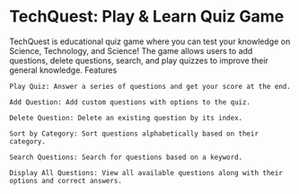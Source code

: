 # TechQuest: Play & Learn Quiz Game

TechQuest is educational quiz game where you can test your knowledge on Science, Technology, and Science! The game allows users to add questions, delete questions, search, and play quizzes to improve their general knowledge.
Features

    Play Quiz: Answer a series of questions and get your score at the end.

    Add Question: Add custom questions with options to the quiz.

    Delete Question: Delete an existing question by its index.

    Sort by Category: Sort questions alphabetically based on their category.

    Search Questions: Search for questions based on a keyword.

    Display All Questions: View all available questions along with their options and correct answers.
